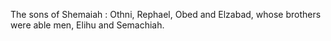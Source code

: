 The sons of Shemaiah : Othni, Rephael, Obed and Elzabad, whose brothers were able men, Elihu and Semachiah.
